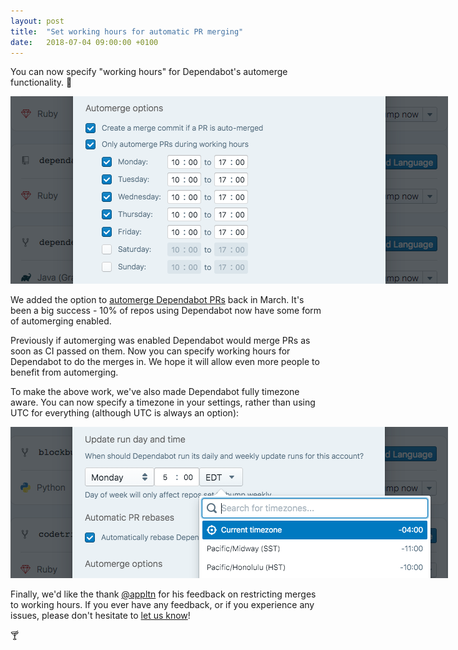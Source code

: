 ```yaml
---
layout: post
title:  "Set working hours for automatic PR merging"
date:   2018-07-04 09:00:00 +0100
---
```


You can now specify "working hours" for Dependabot's automerge functionality. 🤖

<p class="image-medium">
  <img src="images/automerge-options.png" style="max-width: 700px;" alt="Automerge options" />
</p>

We added the option to [automerge Dependabot PRs][automerge-announcement] back
in March. It's been a big success - 10% of repos using Dependabot now have some
form of automerging enabled.

Previously if automerging was enabled Dependabot would merge PRs as soon as CI
passed on them. Now you can specify working hours for Dependabot to do the
merges in. We hope it will allow even more people to benefit from automerging.

To make the above work, we've also made Dependabot fully timezone aware. You can
now specify a timezone in your settings, rather than using UTC for everything
(although UTC is always an option):

<p class="image-medium">
  <img src="images/timezone-options.png" style="max-width: 700px;" alt="Timezone options" />
</p>

Finally, we'd like the thank [@appltn][andy-twitter] for his feedback on
restricting merges to working hours. If you ever have any feedback, or if you
experience any issues, please don't hesitate to [let us know][feedback-link]!


🍸

[automerge-announcement]: automatic-pull-request-merging
[feedback-link]: https://github.com/dependabot/feedback
[andy-twitter]: https://twitter.com/appltn/status/1009477555387183104
